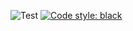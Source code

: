 ![Test](https://github.com/glinerosuarez/regen/actions/workflows/pull-request.yml/badge.svg)
[![Code style: black](https://img.shields.io/badge/code%20style-black-000000.svg)](https://github.com/psf/black)